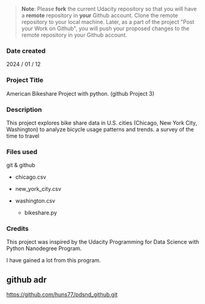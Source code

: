 >**Note**: Please **fork** the current Udacity repository so that you will have a **remote** repository in **your** Github account. Clone the remote repository to your local machine. Later, as a part of the project "Post your Work on Github", you will push your proposed changes to the remote repository in your Github account.

### Date created
2024 / 01 / 12
### Project Title
American Bikeshare Project with python.
(github Project 3)
### Description
This project explores bike share data in U.S. cities (Chicago, New York City, Washington) to analyze bicycle usage patterns and trends. 
a survey of the time to travel
### Files used
git & github
- chicago.csv
- new_york_city.csv
- washington.csv

    + bikeshare.py

### Credits
This project was inspired by the Udacity Programming for Data Science with Python Nanodegree Program.

I have gained a lot from this program.

## github adr
https://github.com/huns77/pdsnd_github.git
